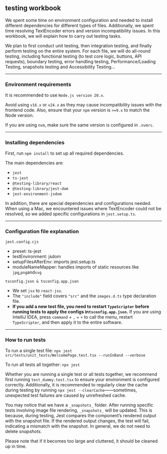 
## testing workbook


We spent some time on environment configuration and needed to install different dependencies for different types of files.
Additionally, we spent time resolving TextEncoder errors and version incompatibility issues.
In this workbook, we will explain how to carry out testing tasks.

We plan to first conduct unit testing, then integration testing, and finally perform testing on the entire system. 
For each file, we will do all-round testing, including functional testing (to test core logic, buttons, API requests), boundary testing,
error handling testing, Performance/Loading Testing, snapshots testing and Accessibility Testing...


---
### Environment requirements
It is recommended to use `Node.js version 20.x`. 

Avoid using `v16.x` or `v24.x` as they may cause incompatibility issues with the frontend code.
Also, ensure that your `npm` version is `>=9.x` to match the Node version.


If you are using `nvm`, make sure the same version is configured in `.nvmrc`.

---


### Installing dependencies

First, run `npm install` to set up all required dependencies.

The main dependencies are:
- `jest`
- `ts-jest`
- `@testing-library/react`
- `@testing-library/jest-dom`
- `jest-environment-jsdom`

In addition, there are special dependencies and configurations needed.
When using a Mac, we encountered issues where TextEncoder could not be resolved, so we added specific configurations in `jest.setup.ts`.

---

### Configuration file explanation

`jest.config.cjs`
- preset: ts-jest
- testEnvironment: jsdom
- setupFilesAfterEnv: imports jest.setup.ts
- moduleNameMapper: handles imports of static resources like `jpg`,`png`and`svg`



`tsconfig.json & tsconfig.app.json`
- We set `jsx` to `react-jsx`.
- The `"include"` field covers `"src"` and the `images.d.ts` type declaration file.
- **If you add a new test file, you need to restart `TypeScripter` before running tests to apply the configs in`tsconfig.app.json`.**
  If you are using IntelliJ IDEA, press `command` + `,` + `+` to call the menu, restart `TypeScripter`, and then apply it to the entire software.




---

### How to run tests

To run a single test file:
`npx jest src/tests/unit_tests/WelcomePage.test.tsx --runInBand --verbose`

To run all tests all together:
`npx jest`

Whether you are running a single test or all tests together, we recommend first running `test_dummy.test.tsx` to ensure your environment is configured correctly.
Additionally, it is recommended to regularly clear the cache during testing by running `npx jest --clearCache`——sometimes, unexpected test failures are caused by unrefreshed cache.

You may notice that we have a `_snapshots_` folder. After running specific tests involving image file rendering, `_snapshots_` will be updated.
This is because, during testing, Jest compares the component’s rendered output with the snapshot file. If the rendered output changes, the test will fail, indicating a mismatch with the snapshot.
In general, we do not need to delete _snapshots_.

Please note that if it becomes too large and cluttered, it should be cleaned up in time.


